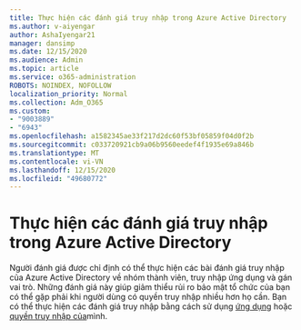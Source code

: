 ```yaml
---
title: Thực hiện các đánh giá truy nhập trong Azure Active Directory
ms.author: v-aiyengar
author: AshaIyengar21
manager: dansimp
ms.date: 12/15/2020
ms.audience: Admin
ms.topic: article
ms.service: o365-administration
ROBOTS: NOINDEX, NOFOLLOW
localization_priority: Normal
ms.collection: Adm_O365
ms.custom:
- "9003889"
- "6943"
ms.openlocfilehash: a1582345ae33f217d2dc60f53bf05859f04d0f2b
ms.sourcegitcommit: c033720921cb9a06b9560eedef4f1935e69a846b
ms.translationtype: MT
ms.contentlocale: vi-VN
ms.lasthandoff: 12/15/2020
ms.locfileid: "49680772"
---
```

# <a name="perform-access-reviews-in-azure-active-directory"></a>Thực hiện các đánh giá truy nhập trong Azure Active Directory

Người đánh giá được chỉ định có thể thực hiện các bài đánh giá truy nhập của Azure Active Directory về nhóm thành viên, truy nhập ứng dụng và gán vai trò. Những đánh giá này giúp giảm thiểu rủi ro bảo mật tổ chức của bạn có thể gặp phải khi người dùng có quyền truy nhập nhiều hơn họ cần. Bạn có thể thực hiện các đánh giá truy nhập bằng cách sử dụng [ứng dụng](https://go.microsoft.com/fwlink/?linkid=2134605) hoặc [quyền truy nhập của](https://go.microsoft.com/fwlink/?linkid=2134505)mình.